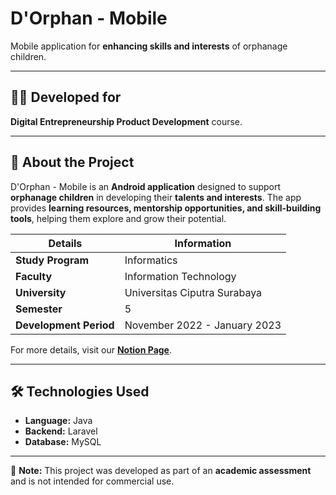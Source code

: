 # D'Orphan - Mobile  

Mobile application for **enhancing skills and interests** of orphanage children.  

---

## 🧑‍💻 Developed for  
**Digital Entrepreneurship Product Development** course.  

---

## 📖 About the Project  
D'Orphan - Mobile is an **Android application** designed to support **orphanage children** in developing their **talents and interests**. The app provides **learning resources, mentorship opportunities, and skill-building tools**, helping them explore and grow their potential.  

| **Details**   | **Information**  |
|--------------|----------------|
| **Study Program** | Informatics  |
| **Faculty**   | Information Technology  |
| **University**   | Universitas Ciputra Surabaya  |
| **Semester**   | 5  |
| **Development Period** | November 2022 - January 2023  |

For more details, visit our **[Notion Page](https://archotech.notion.site/Overview-8f04606012224c75936fc2c3890148a1)**.  

---

## 🛠️ Technologies Used  
- **Language:** Java   
- **Backend:** Laravel 
- **Database:** MySQL 

---

📌 **Note:** This project was developed as part of an **academic assessment** and is not intended for commercial use.  
